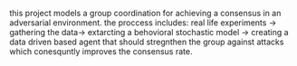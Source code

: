 this project models a group coordination for achieving a consensus in an adversarial environment.
the proccess includes:
real life experiments -> gathering the data-> extarcting a behovioral stochastic model -> creating a data driven based agent that should stregnthen the group against attacks which conesquntly improves the consensus rate.
